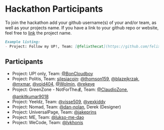# Hackathon Participants

To join the hackathon add your github username(s) of your and/or team, as well as your projects name.
If you have a link to your github repo or website, feel free to [link](#link) the project name.

```md
Example listing:
- Project: Follow my UP!, Team: [@felixthecat](https://github.com/felixthecat), ...
```

## Participants

- Project: UP! only, Team: [@BonCloudboy](https://github.com/BonCloudboy)
- Project: Politis, Team: [silesiacoin](https://github.com/silesiacoin): [@thomson159](https://github.com/thomson159), [@blazejkrzak](https://github.com/blazejkrzak), [@mxmar](https://github.com/mxmar), [@void404](https://github.com/VOID404), [@Wolmin](https://github.com/Wolmin), [@rekeye](https://github.com/rekeye)  
- Project: GreenZone - NotForThe💰, Team: [@ClaudioZone](https://github.com/claudioZone), [@ankitkumar9018](https://github.com/ankitkumar9018)
- Project: Yeeldz, Team: [@visse509](https://github.com/visse509), [@vexkiddy](https://github.com/vexkiddy)
- Project: Nomad, Team: [@dan-nolan](https://github.com/dan-nolan), Derek (Designer)
- Project: UniversalPage, Team: [@jakeprins](https://github.com/jakeprins)
- Project: ME, Team: [@lukso-me-dao](https://github.com/lukso-me-dao)
- Project: WeCode, Team: [@lykhonis](https://github.com/lykhonis)
